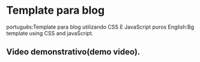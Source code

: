 # Template para blog 

português:Template para blog utilizando CSS E JavaScript puros
English:Bg template using CSS and javaScript.

## Video demonstrativo(demo video).
